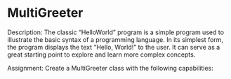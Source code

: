 # MultiGreeter
Description:
The classic “HelloWorld” program is a simple program used to illustrate the basic syntax of a programming language. In its simplest form,
the program displays the text “Hello, World!” to the user. It can serve as a great starting point to explore and learn more
complex concepts.

Assignment:
Create a MultiGreeter class with the following capabilities:
